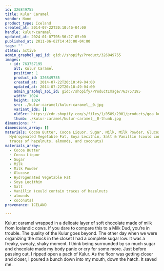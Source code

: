 ```yaml
---
id: 326849755
title: Kulur Caramel
vendor: None
product_type: Iceland
created_at: 2014-07-22T20:10:46-04:00
handle: kulur-caramel
updated_at: 2024-01-07T05:56:27-05:00
published_at: 2011-06-02T14:43:00-04:00
tags: ""
status: active
admin_graphql_api_id: gid://shopify/Product/326849755
images:
  - id: 763757195
    alt: Kulur Caramel
    position: 1
    product_id: 326849755
    created_at: 2014-07-22T20:10:49-04:00
    updated_at: 2014-07-22T20:10:49-04:00
    admin_graphql_api_id: gid://shopify/ProductImage/763757195
    width: 1024
    height: 1024
    src: ./kulur-caramel/kulur-caramel__0.jpg
    variant_ids: []
    oldSrc: https://cdn.shopify.com/s/files/1/0589/2901/products/goa_kulur.jpeg?v=1406074249
    thumb: ./kulur-caramel/kulur-caramel__0-thumb.jpg
dimensions: ""
dimensions_array: []
materials: Cocoa Butter, Cocoa Liquor, Sugar, Milk, Milk Powder, Glucose,
  Hydrogenated Vegetable Fat, Soya Lecithin, Salt & Vanillin (could contain
  traces of hazelnuts, almonds, and coconuts)
materials_array:
  - Cocoa Butter
  - Cocoa Liquor
  - Sugar
  - Milk
  - Milk Powder
  - Glucose
  - Hydrogenated Vegetable Fat
  - Soya Lecithin
  - Salt
  - Vanillin (could contain traces of hazelnuts
  - almonds
  - coconuts)
provenance: ICELAND

---
```


Kulur: caramel wrapped in a delicate layer of soft chocolate made of milk from Icelandic cows. If you dare to compare this to a Milk Dud, you’re in trouble. The quality of the Kulur goes beyond. The other day when we were organizing the stock in the closet I had a complete sugar low. It was a freaky, sweaty, shaky moment. I think being surrounded by so much sugar and chocolate made my body panic or cry for some more. Just before passing out, I ripped open a pack of Kulur. As the floor was getting closer and closer, I poured a bunch down into my mouth, down the hatch. It saved me.